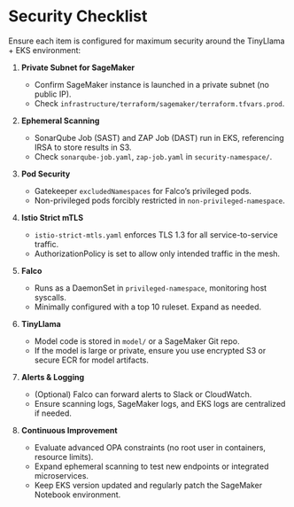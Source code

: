 # Security Checklist

Ensure each item is configured for maximum security around the TinyLlama + EKS environment:

1. **Private Subnet for SageMaker**  
   - Confirm SageMaker instance is launched in a private subnet (no public IP).  
   - Check `infrastructure/terraform/sagemaker/terraform.tfvars.prod`.

2. **Ephemeral Scanning**  
   - SonarQube Job (SAST) and ZAP Job (DAST) run in EKS, referencing IRSA to store results in S3.  
   - Check `sonarqube-job.yaml`, `zap-job.yaml` in `security-namespace/`.

3. **Pod Security**  
   - Gatekeeper `excludedNamespaces` for Falco’s privileged pods.  
   - Non-privileged pods forcibly restricted in `non-privileged-namespace`.

4. **Istio Strict mTLS**  
   - `istio-strict-mtls.yaml` enforces TLS 1.3 for all service-to-service traffic.  
   - AuthorizationPolicy is set to allow only intended traffic in the mesh.

5. **Falco**  
   - Runs as a DaemonSet in `privileged-namespace`, monitoring host syscalls.  
   - Minimally configured with a top 10 ruleset. Expand as needed.

6. **TinyLlama**  
   - Model code is stored in `model/` or a SageMaker Git repo.  
   - If the model is large or private, ensure you use encrypted S3 or secure ECR for model artifacts.

7. **Alerts & Logging**  
   - (Optional) Falco can forward alerts to Slack or CloudWatch.  
   - Ensure scanning logs, SageMaker logs, and EKS logs are centralized if needed.

8. **Continuous Improvement**  
   - Evaluate advanced OPA constraints (no root user in containers, resource limits).  
   - Expand ephemeral scanning to test new endpoints or integrated microservices.  
   - Keep EKS version updated and regularly patch the SageMaker Notebook environment.

